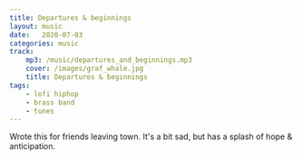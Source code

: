 ```yaml
---
title: Departures & beginnings
layout: music
date:   2020-07-03
categories: music
track:
    mp3: /music/departures_and_beginnings.mp3
    cover: /images/graf_whale.jpg
    title: Departures & beginnings
tags:
    - lofi hiphop
    - brass band
    - tunes
---
```


Wrote this for friends leaving town. It's a bit sad, but has a splash of hope & anticipation.